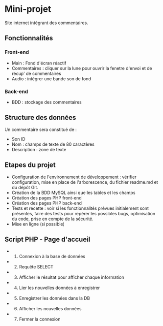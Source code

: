 # Mini-projet 

Site internet intégrant des commentaires.

## Fonctionnalités

### Front-end

- Main : Fond d'écran réactif
- Commentaires : cliquer sur la lune pour ouvrir la fenetre d'envoi et de récup' de commentaires
- Audio : intégrer une bande son de fond

### Back-end

- BDD : stockage des commentaires

## Structure des données

Un commentaire sera constitué de :
- Son ID
- Nom : champs de texte de 80 caractères
- Description  : zone de texte

## Etapes du projet

- Configuration de l'environnement de développement : vérifier configuration, mise en place de l'arborescence, du fichier readme.md et du dépôt Git.
- Création de la BDD MySQL ainsi que les tables et les champs
- Création des pages PHP front-end
- Création des pages PHP back-end
- Tests et recette : voir si les fonctionnalités prévues initialement sont présentes, faire des tests pour repérer les possibles bugs, optimisation du code, prise en compte de la sécurité.
- Mise en ligne (si possible)

## Script PHP - Page d'accueil

- 1) Connexion à la base de données
- 2) Requête SELECT
- 3) Afficher le résultat pour afficher chaque information
- 4) Lier les nouvelles données à enregistrer
- 5) Enregistrer les données dans la DB
- 6) Afficher les nouvelles données
- 7) Fermer la connexion